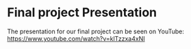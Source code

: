# Final project Presentation 

The presentation for our final project can be seen on YouTube:
https://www.youtube.com/watch?v=klTzzxa4xNI
